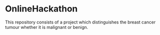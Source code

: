 # OnlineHackathon
This repository consists of a project which distinguishes the breast cancer tumour whether it is malignant or benign.
